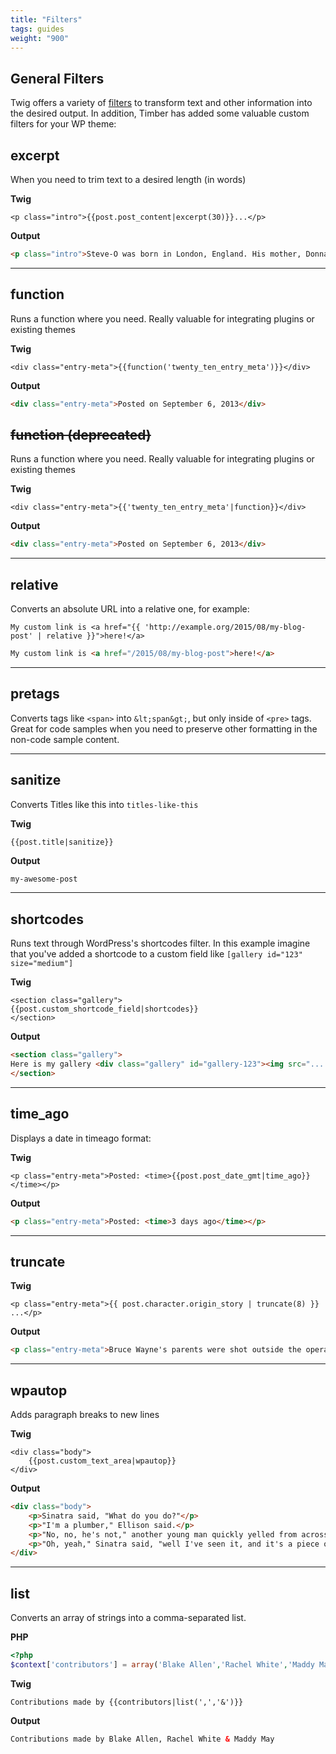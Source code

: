 ```yaml
---
title: "Filters"
tags: guides
weight: "900"
---
```


## General Filters

Twig offers a variety of [filters](http://twig.sensiolabs.org/doc/filters/index.html) to transform text and other information into the desired output. In addition, Timber has added some valuable custom filters for your WP theme:

## excerpt

When you need to trim text to a desired length (in words)

**Twig**

```twig
<p class="intro">{{post.post_content|excerpt(30)}}...</p>
```

**Output**

```html
<p class="intro">Steve-O was born in London, England. His mother, Donna Gay (née Wauthier), was Canadian, and his father, Richard Glover, was American. His paternal grandfather was English and his maternal step-grandfather ...</p>
```

* * *

## function

Runs a function where you need. Really valuable for integrating plugins or existing themes

**Twig**

```twig
<div class="entry-meta">{{function('twenty_ten_entry_meta')}}</div>
```

**Output**

```html
<div class="entry-meta">Posted on September 6, 2013</div>
```

## <del>function (deprecated)<del>
Runs a function where you need. Really valuable for integrating plugins or existing themes

**Twig**

```twig
<div class="entry-meta">{{'twenty_ten_entry_meta'|function}}</div>
```

**Output**

```html
<div class="entry-meta">Posted on September 6, 2013</div>
```

* * *

## relative
Converts an absolute URL into a relative one, for example:

```twig
My custom link is <a href="{{ 'http://example.org/2015/08/my-blog-post' | relative }}">here!</a>
```

```html
My custom link is <a href="/2015/08/my-blog-post">here!</a>
```

* * *

## pretags
Converts tags like `<span>` into `&lt;span&gt;`, but only inside of `<pre>` tags. Great for code samples when you need to preserve other formatting in the non-code sample content.

* * *

## sanitize

Converts Titles like this into `titles-like-this`

**Twig**

```twig
{{post.title|sanitize}}
```

**Output**

```html
my-awesome-post
```

* * *

## shortcodes

Runs text through WordPress's shortcodes filter. In this example imagine that you've added a shortcode to a custom field like `[gallery id="123" size="medium"]`

**Twig**

```twig
<section class="gallery">
{{post.custom_shortcode_field|shortcodes}}
</section>
```

**Output**

```html
<section class="gallery">
Here is my gallery <div class="gallery" id="gallery-123"><img src="...." />...</div>
</section>
```

* * *

## time_ago

Displays a date in timeago format:

**Twig**

```twig
<p class="entry-meta">Posted: <time>{{post.post_date_gmt|time_ago}}</time></p>
```

**Output**

```html
<p class="entry-meta">Posted: <time>3 days ago</time></p>
```

* * *

## truncate

**Twig**

```twig
<p class="entry-meta">{{ post.character.origin_story | truncate(8) }} ...</p>
```

**Output**

```html
<p class="entry-meta">Bruce Wayne's parents were shot outside the opera ...</p>
```

* * *

## wpautop

Adds paragraph breaks to new lines

**Twig**

```twig
<div class="body">
	{{post.custom_text_area|wpautop}}
</div>
```

**Output**

```html
<div class="body">
	<p>Sinatra said, "What do you do?"</p>
	<p>"I'm a plumber," Ellison said.</p>
	<p>"No, no, he's not," another young man quickly yelled from across the table. "He wrote The Oscar."</p>
	<p>"Oh, yeah," Sinatra said, "well I've seen it, and it's a piece of crap."</p>
</div>
```

* * *

## list

Converts an array of strings into a comma-separated list.

**PHP**

```php
<?php
$context['contributors'] = array('Blake Allen','Rachel White','Maddy May');
```

**Twig**

```twig
Contributions made by {{contributors|list(',','&')}}
```

**Output**

```html
Contributions made by Blake Allen, Rachel White & Maddy May
```
